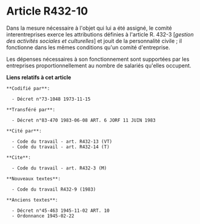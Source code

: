 # Article R432-10

Dans la mesure nécessaire à l'objet qui lui a été assigné, le comité interentreprises exerce les attributions définies à
l'article R. 432-3 [*gestion des activités sociales et culturelles*] et jouit de la personnalité civile ; il fonctionne dans
les mêmes conditions qu'un comité d'entreprise.

Les dépenses nécessaires à son fonctionnement sont supportées par les entreprises proportionnellement au nombre de salariés
qu'elles occupent.

**Liens relatifs à cet article**

	**Codifié par**:

	  - Décret n°73-1048 1973-11-15

	**Transféré par**:

	  - Décret n°83-470 1983-06-08 ART. 6 JORF 11 JUIN 1983

	**Cité par**:

	  - Code du travail - art. R432-13 (VT)
	  - Code du travail - art. R432-14 (T)

	**Cite**:

	  - Code du travail - art. R432-3 (M)

	**Nouveaux textes**:

	  - Code du travail R432-9 (1983)

	**Anciens textes**:

	  - Décret n°45-463 1945-11-02 ART. 10
	  - Ordonnance 1945-02-22
